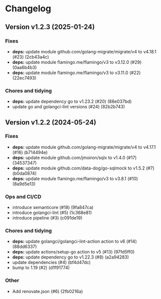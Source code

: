 # Changelog

## Version v1.2.3 (2025-01-24)

### Fixes

- **deps:** update module github.com/golang-migrate/migrate/v4 to v4.18.1 (#23) (2cb43a4c)
- **deps:** update module flamingo.me/flamingo/v3 to v3.12.0 (#29) (0aa6b4b3)
- **deps:** update module flamingo.me/flamingo/v3 to v3.11.0 (#22) (22ec7493)

### Chores and tidying

- **deps:** update dependency go to v1.23.2 (#20) (88e037bd)
- update go and golangci-lint versions (#24) (82b2b743)

## Version v1.2.2 (2024-05-24)

### Fixes

- **deps:** update module github.com/golang-migrate/migrate/v4 to v4.17.1 (#16) (b714494e)
- **deps:** update module github.com/jmoiron/sqlx to v1.4.0 (#17) (34537347)
- **deps:** update module github.com/data-dog/go-sqlmock to v1.5.2 (#7) (b0da0874)
- **deps:** update module flamingo.me/flamingo/v3 to v3.8.1 (#10) (8a9d5e13)

### Ops and CI/CD

- introduce semanticore (#18) (9fa847ca)
- introduce golangci-lint (#5) (1c368e81)
- introduce pipeline (#3) (c091de19)

### Chores and tidying

- **deps:** update golangci/golangci-lint-action action to v6 (#14) (88dd6337)
- **deps:** update actions/setup-go action to v5 (#13) (97fd5ff0)
- **deps:** update dependency go to v1.22.3 (#8) (a2a94283)
- update dependencies (#4) (bf4d47dc)
- bump to 1.19 (#2) (d1f91774)

### Other

- Add renovate.json (#6) (2fb0216a)

